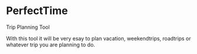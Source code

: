 # PerfectTime
Trip Planning Tool

With this tool it will be very esay to plan vacation, weekendtrips, roadtrips or whatever trip you are planning to do.

